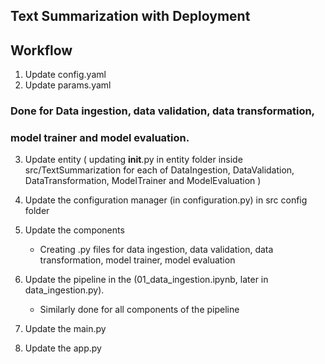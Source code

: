 ## Text Summarization with Deployment

## Workflow

1. Update config.yaml
2. Update params.yaml

### Done for Data ingestion, data validation, data transformation,
### model trainer and model evaluation. 
3. Update entity ( updating __init__.py in entity folder inside src/TextSummarization for each of DataIngestion, DataValidation, DataTransformation, ModelTrainer and ModelEvaluation )

4. Update the configuration manager (in configuration.py) in src config folder
5. Update the components
     * Creating .py files for data ingestion, data validation, data transformation, model trainer, model evaluation

6. Update the pipeline in the (01_data_ingestion.ipynb, later in data_ingestion.py). 
    * Similarly done for all components of the pipeline

7. Update the main.py
8. Update the app.py

